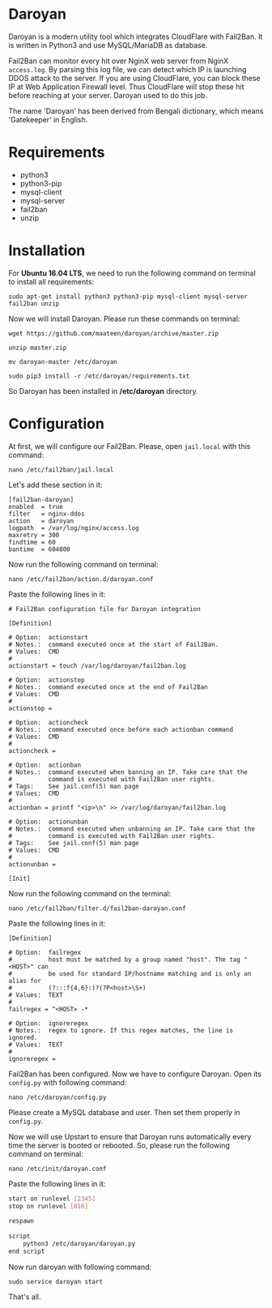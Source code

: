 # Daroyan

Daroyan is a modern utility tool which integrates CloudFlare with Fail2Ban. It is written in Python3 and use MySQL/MariaDB as database. 

Fail2Ban can monitor every hit over NginX web server from NginX `access.log`. By parsing this log file, we can detect which IP is launching DDOS attack to the server. If you are using CloudFlare, you can block these IP at Web Application Firewall level. Thus CloudFlare will stop these hit before reaching at your server. Daroyan used to do this job.

The name 'Daroyan' has been derived from Bengali dictionary, which means 'Gatekeeper' in English.

# Requirements

- python3
- python3-pip
- mysql-client
- mysql-server
- fail2ban
- unzip

# Installation

For **Ubuntu 16.04 LTS**, we need to run the following command on terminal to install all requirements:

```
sudo apt-get install python3 python3-pip mysql-client mysql-server fail2ban unzip
```

Now we will install Daroyan. Please run these commands on terminal:

```
wget https://github.com/maateen/daroyan/archive/master.zip
```
```
unzip master.zip
```
```
mv daroyan-master /etc/daroyan
```
```
sudo pip3 install -r /etc/daroyan/requirements.txt
```

So Daroyan has been installed in **/etc/daroyan** directory.

# Configuration

At first, we will configure our Fail2Ban. Please, open `jail.local` with this command:

```
nano /etc/fail2ban/jail.local
```

Let's add these section in it:

```
[fail2ban-daroyan]
enabled  = true
filter   = nginx-ddos
action   = daroyan
logpath  = /var/log/nginx/access.log
maxretry = 300
findtime = 60
bantime  = 604800
```

Now run the following command on terminal:

```
nano /etc/fail2ban/action.d/daroyan.conf
```

Paste the following lines in it:

```
# Fail2Ban configuration file for Daroyan integration

[Definition]

# Option:  actionstart
# Notes.:  command executed once at the start of Fail2Ban.
# Values:  CMD
#
actionstart = touch /var/log/daroyan/fail2ban.log

# Option:  actionstop
# Notes.:  command executed once at the end of Fail2Ban
# Values:  CMD
#
actionstop = 

# Option:  actioncheck
# Notes.:  command executed once before each actionban command
# Values:  CMD
#
actioncheck = 

# Option:  actionban
# Notes.:  command executed when banning an IP. Take care that the
#          command is executed with Fail2Ban user rights.
# Tags:    See jail.conf(5) man page
# Values:  CMD
#
actionban = printf "<ip>\n" >> /var/log/daroyan/fail2ban.log

# Option:  actionunban
# Notes.:  command executed when unbanning an IP. Take care that the
#          command is executed with Fail2Ban user rights.
# Tags:    See jail.conf(5) man page
# Values:  CMD
#
actionunban = 

[Init]
```

Now run the following command on the terminal:

```
nano /etc/fail2ban/filter.d/fail2ban-daroyan.conf
```

Paste the following lines in it:

```
[Definition]
 
# Option:  failregex
#          host must be matched by a group named "host". The tag "<HOST>" can
#          be used for standard IP/hostname matching and is only an alias for
#          (?:::f{4,6}:)?(?P<host>\S+)
# Values:  TEXT
#
failregex = ^<HOST> -*
 
# Option:  ignoreregex
# Notes.:  regex to ignore. If this regex matches, the line is ignored.
# Values:  TEXT
#
ignoreregex =
```

Fail2Ban has been configured. Now we have to configure Daroyan. Open its `config.py` with following command:

```
nano /etc/daroyan/config.py
```

Please create a MySQL database and user. Then set them properly in `config.py`. 

Now we will use Upstart to ensure that Daroyan runs automatically every time the server is booted or rebooted. So, please run the following command on terminal:

```
nano /etc/init/daroyan.conf
```

Paste the following lines in it:

```bash
start on runlevel [2345]
stop on runlevel [016]
 
respawn
 
script
    python3 /etc/daroyan/daroyan.py
end script
```

Now run daroyan with following command:

```
sudo service daroyan start
```

That's all. 